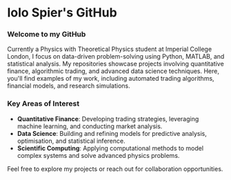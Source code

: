 # Iolo Spier's GitHub

### Welcome to my GitHub

Currently a Physics with Theoretical Physics student at Imperial College London, I focus on data-driven problem-solving using Python, MATLAB, and statistical analysis. My repositories showcase projects involving quantitative finance, algorithmic trading, and advanced data science techniques. Here, you'll find examples of my work, including automated trading algorithms, financial models, and research simulations.

### Key Areas of Interest
- **Quantitative Finance**: Developing trading strategies, leveraging machine learning, and conducting market analysis.
- **Data Science**: Building and refining models for predictive analysis, optimisation, and statistical inference.
- **Scientific Computing**: Applying computational methods to model complex systems and solve advanced physics problems.

Feel free to explore my projects or reach out for collaboration opportunities.







